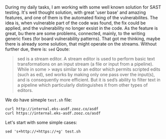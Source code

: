 During my daily tasks, I am working with some well known solution for SAST testing. It's well thought solution, with great 'user base' and amazing features, and one of them is the automated fixing of the vulnerabilites. The idea is, when vulnerable part of the code was found, the fix could be applied, and the vulnerability no longer exsist in the code. As the feature is great, bu there are some problems, connected, mainly, to the writing generic fixes (for board vulnerability patterns). 
That got me thinking, maybe there is already some solution, that might operate on the streams. Without further due, there is: `sed` 
Qoute: 
> sed is a stream editor. A stream editor is used to perform basic text transformations on an input stream (a file or input from a pipeline). While in some > ways similar to an editor which permits scripted edits (such as ed), sed works by making only one pass over the input(s), and is consequently more 
> efficient. But it is sed’s ability to filter text in a pipeline which particularly distinguishes it from other types of editors.

We do have simeple `test.sh` file:
```
curl http://internal.eks-asdf.zooz.co/asdf
curl https://internal.eks-asdf.zooz.co/asdf
```
Let's start with some simple cases:
```
sed 's+http://+https://+g' test.sh
```
